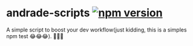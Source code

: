 # andrade-scripts [![npm version](https://badge.fury.io/js/andrade-scripts.svg)](https://badge.fury.io/js/andrade-scripts)

A simple script to boost your dev workflow(just kidding, this is a simples npm test 😂😂😂). 🚀🚀🚀
